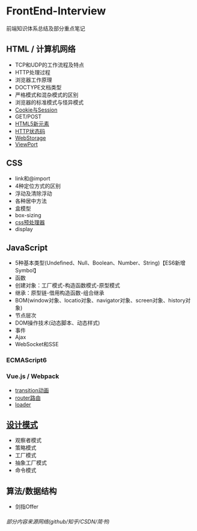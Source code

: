 # FrontEnd-Interview
前端知识体系总结及部分重点笔记

## HTML / 计算机网络
+ TCP和UDP的工作流程及特点
+ HTTP处理过程
+ 浏览器工作原理
+ DOCTYPE文档类型
+ 严格模式和混杂模式的区别
+ 浏览器的标准模式与怪异模式
+ [Cookie与Session](https://github.com/tozlam/FrontEnd-Interview/blob/master/HTML/Cookie.md)
+ GET/POST
+ [HTML5新元素](https://github.com/tozlam/FrontEnd-Interview/blob/master/HTML/H5%E6%96%B0%E5%A2%9E%E5%85%83%E7%B4%A0.md)
+ [HTTP状态码](https://github.com/tozlam/FrontEnd-Interview/blob/master/HTML/HTTP状态码.md)
+ [WebStorage](https://github.com/tozlam/FrontEnd-Interview/blob/master/HTML/webStorage.md)
+ [ViewPort](https://github.com/tozlam/FrontEnd-Interview/blob/master/HTML/viewport.md)


## CSS
- link和@import
- 4种定位方式的区别
- 浮动及清除浮动
- 各种居中方法
- 盒模型
- box-sizing
- [css预处理器](CSS/css预处理器.md)
- display

## JavaScript
+ 5种基本类型(Undefined、Null、Boolean、Number、String)【ES6新增Symbol】
+ 函数
+ 创建对象：工厂模式-构造函数模式-原型模式
+ 继承：原型链-借用构造函数-组合继承
+ BOM(window对象、locatio对象、navigator对象、screen对象、history对象)
+ 节点层次
+ DOM操作技术(动态脚本、动态样式)
+ 事件
+ Ajax
+ WebSocket和SSE

### ECMAScript6

### Vue.js / Webpack
- [transition动画](https://github.com/tozlam/VueDemo/tree/master/transition)
- [router路由](https://github.com/tozlam/VueDemo/tree/master/router)
- [loader](https://github.com/tozlam/VueDemo/tree/master/loader)



## [设计模式](https://github.com/tozlam/DesignPattern)
- 观察者模式
- 策略模式
- 工厂模式
- 抽象工厂模式
- 命令模式

## 算法/数据结构
- 剑指Offer




###### 部分内容来源网络(github/知乎/CSDN/简书)
